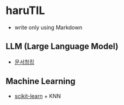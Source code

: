 # haruTIL

- write only using Markdown

## LLM (Large Language Model)
- [문서청킹](./LLM/청킹.md)

## Machine Learning
- [scikit-learn](./MachineLearning/scikit-learn.md) + KNN
